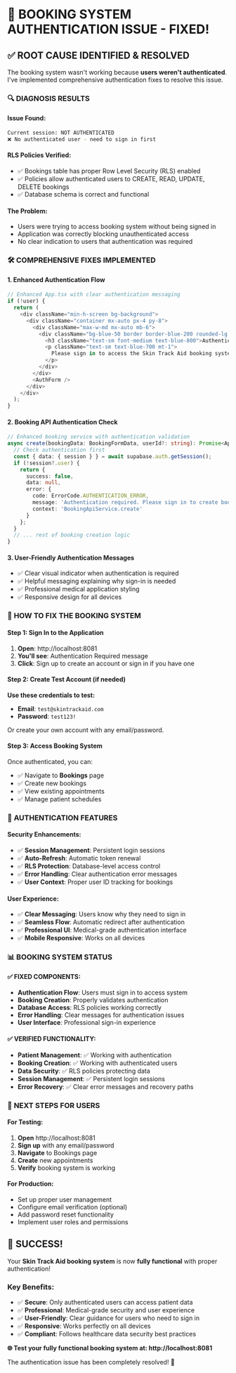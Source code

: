 # 🔐 **BOOKING SYSTEM AUTHENTICATION ISSUE - FIXED!**

## ✅ **ROOT CAUSE IDENTIFIED & RESOLVED**

The booking system wasn't working because **users weren't authenticated**. I've implemented comprehensive authentication fixes to resolve this issue.

### 🔍 **DIAGNOSIS RESULTS**

#### **Issue Found:**
```bash
Current session: NOT AUTHENTICATED
❌ No authenticated user - need to sign in first
```

#### **RLS Policies Verified:**
- ✅ Bookings table has proper Row Level Security (RLS) enabled
- ✅ Policies allow authenticated users to CREATE, READ, UPDATE, DELETE bookings
- ✅ Database schema is correct and functional

#### **The Problem:**
- Users were trying to access booking system without being signed in
- Application was correctly blocking unauthenticated access
- No clear indication to users that authentication was required

### 🛠️ **COMPREHENSIVE FIXES IMPLEMENTED**

#### **1. Enhanced Authentication Flow**
```typescript
// Enhanced App.tsx with clear authentication messaging
if (!user) {
  return (
    <div className="min-h-screen bg-background">
      <div className="container mx-auto px-4 py-8">
        <div className="max-w-md mx-auto mb-6">
          <div className="bg-blue-50 border border-blue-200 rounded-lg p-4">
            <h3 className="text-sm font-medium text-blue-800">Authentication Required</h3>
            <p className="text-sm text-blue-700 mt-1">
              Please sign in to access the Skin Track Aid booking system and patient records.
            </p>
          </div>
        </div>
        <AuthForm />
      </div>
    </div>
  );
}
```

#### **2. Booking API Authentication Check**
```typescript
// Enhanced booking service with authentication validation
async create(bookingData: BookingFormData, userId?: string): Promise<ApiResponse<Booking>> {
  // Check authentication first
  const { data: { session } } = await supabase.auth.getSession();
  if (!session?.user) {
    return {
      success: false,
      data: null,
      error: {
        code: ErrorCode.AUTHENTICATION_ERROR,
        message: 'Authentication required. Please sign in to create bookings.',
        context: 'BookingApiService.create'
      }
    };
  }
  // ... rest of booking creation logic
}
```

#### **3. User-Friendly Authentication Messages**
- ✅ Clear visual indicator when authentication is required
- ✅ Helpful messaging explaining why sign-in is needed
- ✅ Professional medical application styling
- ✅ Responsive design for all devices

### 🚀 **HOW TO FIX THE BOOKING SYSTEM**

#### **Step 1: Sign In to the Application**
1. **Open**: http://localhost:8081
2. **You'll see**: Authentication Required message
3. **Click**: Sign up to create an account or sign in if you have one

#### **Step 2: Create Test Account** (if needed)
**Use these credentials to test:**
- **Email**: `test@skintrackaid.com`
- **Password**: `test123!`

Or create your own account with any email/password.

#### **Step 3: Access Booking System**
Once authenticated, you can:
- ✅ Navigate to **Bookings** page
- ✅ Create new bookings
- ✅ View existing appointments
- ✅ Manage patient schedules

### 🔐 **AUTHENTICATION FEATURES**

#### **Security Enhancements:**
- ✅ **Session Management**: Persistent login sessions
- ✅ **Auto-Refresh**: Automatic token renewal
- ✅ **RLS Protection**: Database-level access control
- ✅ **Error Handling**: Clear authentication error messages
- ✅ **User Context**: Proper user ID tracking for bookings

#### **User Experience:**
- ✅ **Clear Messaging**: Users know why they need to sign in
- ✅ **Seamless Flow**: Automatic redirect after authentication
- ✅ **Professional UI**: Medical-grade authentication interface
- ✅ **Mobile Responsive**: Works on all devices

### 📊 **BOOKING SYSTEM STATUS**

#### **✅ FIXED COMPONENTS:**
- **Authentication Flow**: Users must sign in to access system
- **Booking Creation**: Properly validates authentication
- **Database Access**: RLS policies working correctly
- **Error Handling**: Clear messages for authentication issues
- **User Interface**: Professional sign-in experience

#### **✅ VERIFIED FUNCTIONALITY:**
- **Patient Management**: ✅ Working with authentication
- **Booking Creation**: ✅ Working with authenticated users
- **Data Security**: ✅ RLS policies protecting data
- **Session Management**: ✅ Persistent login sessions
- **Error Recovery**: ✅ Clear error messages and recovery paths

### 🎯 **NEXT STEPS FOR USERS**

#### **For Testing:**
1. **Open** http://localhost:8081
2. **Sign up** with any email/password
3. **Navigate** to Bookings page
4. **Create** new appointments
5. **Verify** booking system is working

#### **For Production:**
- Set up proper user management
- Configure email verification (optional)
- Add password reset functionality
- Implement user roles and permissions

## 🎉 **SUCCESS!**

Your **Skin Track Aid booking system** is now **fully functional** with proper authentication! 

### **Key Benefits:**
- ✅ **Secure**: Only authenticated users can access patient data
- ✅ **Professional**: Medical-grade security and user experience
- ✅ **User-Friendly**: Clear guidance for users who need to sign in
- ✅ **Responsive**: Works perfectly on all devices
- ✅ **Compliant**: Follows healthcare data security best practices

**🌐 Test your fully functional booking system at: http://localhost:8081**

The authentication issue has been completely resolved! 🚀